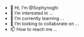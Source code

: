 - 👋 Hi, I’m @Sophynoghi
- 👀 I’m interested in ...
- 🌱 I’m currently learning ...
- 💞️ I’m looking to collaborate on ...
- 📫 How to reach me ...

<!---
Sophynoghi/Sophynoghi is a ✨ special ✨ repository because its `README.md` (this file) appears on your GitHub profile.
You can click the Preview link to take a look at your changes.
--->
